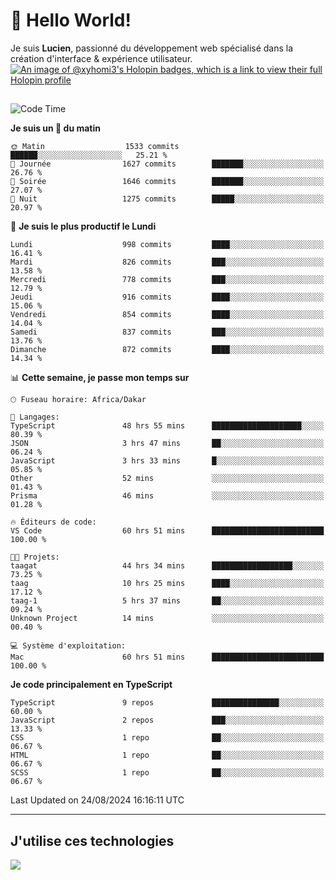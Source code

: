 # 👋 Hello World!

Je suis **Lucien**, passionné du développement web spécialisé dans la création d'interface & expérience utilisateur.
[![An image of @xyhomi3's Holopin badges, which is a link to view their full Holopin profile](https://holopin.me/xyhomi3)](https://holopin.io/@xyhomi3)

##

<!--START_SECTION:waka-->
![Code Time](http://img.shields.io/badge/Code%20Time-1%2C870%20hrs%2055%20mins-blue)

**Je suis un 🐤 du matin** 

```text
🌞 Matin                  1533 commits        ██████░░░░░░░░░░░░░░░░░░░   25.21 % 
🌆 Journée                1627 commits        ███████░░░░░░░░░░░░░░░░░░   26.76 % 
🌃 Soirée                 1646 commits        ███████░░░░░░░░░░░░░░░░░░   27.07 % 
🌙 Nuit                   1275 commits        █████░░░░░░░░░░░░░░░░░░░░   20.97 % 
```
📅 **Je suis le plus productif le Lundi** 

```text
Lundi                    998 commits         ████░░░░░░░░░░░░░░░░░░░░░   16.41 % 
Mardi                    826 commits         ███░░░░░░░░░░░░░░░░░░░░░░   13.58 % 
Mercredi                 778 commits         ███░░░░░░░░░░░░░░░░░░░░░░   12.79 % 
Jeudi                    916 commits         ████░░░░░░░░░░░░░░░░░░░░░   15.06 % 
Vendredi                 854 commits         ████░░░░░░░░░░░░░░░░░░░░░   14.04 % 
Samedi                   837 commits         ███░░░░░░░░░░░░░░░░░░░░░░   13.76 % 
Dimanche                 872 commits         ████░░░░░░░░░░░░░░░░░░░░░   14.34 % 
```


📊 **Cette semaine, je passe mon temps sur** 

```text
🕑︎ Fuseau horaire: Africa/Dakar

💬 Langages: 
TypeScript               48 hrs 55 mins      ████████████████████░░░░░   80.39 % 
JSON                     3 hrs 47 mins       ██░░░░░░░░░░░░░░░░░░░░░░░   06.24 % 
JavaScript               3 hrs 33 mins       █░░░░░░░░░░░░░░░░░░░░░░░░   05.85 % 
Other                    52 mins             ░░░░░░░░░░░░░░░░░░░░░░░░░   01.43 % 
Prisma                   46 mins             ░░░░░░░░░░░░░░░░░░░░░░░░░   01.28 % 

🔥 Éditeurs de code: 
VS Code                  60 hrs 51 mins      █████████████████████████   100.00 % 

🐱‍💻 Projets: 
taagat                   44 hrs 34 mins      ██████████████████░░░░░░░   73.25 % 
taag                     10 hrs 25 mins      ████░░░░░░░░░░░░░░░░░░░░░   17.12 % 
taag-1                   5 hrs 37 mins       ██░░░░░░░░░░░░░░░░░░░░░░░   09.24 % 
Unknown Project          14 mins             ░░░░░░░░░░░░░░░░░░░░░░░░░   00.40 % 

💻 Système d'exploitation: 
Mac                      60 hrs 51 mins      █████████████████████████   100.00 % 
```

**Je code principalement en TypeScript** 

```text
TypeScript               9 repos             ███████████████░░░░░░░░░░   60.00 % 
JavaScript               2 repos             ███░░░░░░░░░░░░░░░░░░░░░░   13.33 % 
CSS                      1 repo              ██░░░░░░░░░░░░░░░░░░░░░░░   06.67 % 
HTML                     1 repo              ██░░░░░░░░░░░░░░░░░░░░░░░   06.67 % 
SCSS                     1 repo              ██░░░░░░░░░░░░░░░░░░░░░░░   06.67 % 
```




 Last Updated on 24/08/2024 16:16:11 UTC
<!--END_SECTION:waka-->
---

## J'utilise ces technologies

<p align="left">
  <a href="https://skillicons.dev">
    <img src="https://skillicons.dev/icons?i=ts,js,md,scss,tailwind,react,docker,express,astro,vite,nextjs,vercel,figma,ableton" />
  </a>
</p>

